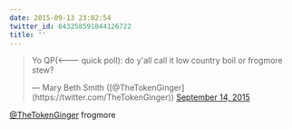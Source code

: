 ```yaml
---
date: 2015-09-13 23:02:54
twitter_id: 643258591844126722
title: ''
---
```


<blockquote class="twitter-tweet"><p lang="en" dir="ltr">Yo QP(&lt;--- quick poll): do y&#39;all call it low country boil or frogmore stew?</p>&mdash; Mary Beth Smith ([@TheTokenGinger](https://twitter.com/TheTokenGinger)) <a href="https://twitter.com/TheTokenGinger/status/643237408289488897?ref_src=twsrc%5Etfw">September 14, 2015</a></blockquote>
<script async src="https://platform.twitter.com/widgets.js" charset="utf-8"></script>

[@TheTokenGinger](https://twitter.com/TheTokenGinger) frogmore
